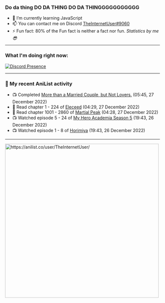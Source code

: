 ### Do da thing DO DA THING DO DA THINGGGGGGGGGGG

- 🌱 I’m currently learning JavaScript
- 📫 You can contact me on Discord [TheInternetUser#9060](https://discord.com/users/534117072796385300)
- ⚡ Fun fact: 80% of the Fun fact is neither a fact nor fun. _Statistics by me 😎_
<hr>
 
### What I'm doing right now:
[![Discord Presence](https://lanyard.cnrad.dev/api/534117072796385300)](https://discord.com/users/534117072796385300)
<hr>
  
### 🌸 My recent AniList activity

<!-- ANILIST_ACTIVITY:start -->

-   📺 Completed [More than a Married Couple, but Not Lovers.](https://anilist.co/anime/141949) (05:45, 27 December 2022)
-   📖 Read chapter 1 - 224 of [Eleceed](https://anilist.co/manga/106929) (04:29, 27 December 2022)
-   📖 Read chapter 1001 - 2860 of [Martial Peak](https://anilist.co/manga/104494) (04:28, 27 December 2022)
-   📺 Watched episode 5 - 24 of [My Hero Academia Season 5](https://anilist.co/anime/117193) (19:43, 26 December 2022)
-   📺 Watched episode 1 - 8 of [Horimiya](https://anilist.co/anime/124080) (19:43, 26 December 2022)

<!-- ANILIST_ACTIVITY:end -->
<hr>

<img width="500" alt="https://anilist.co/user/TheInternetUser/" src="https://img.anili.st/User/929966"/>
